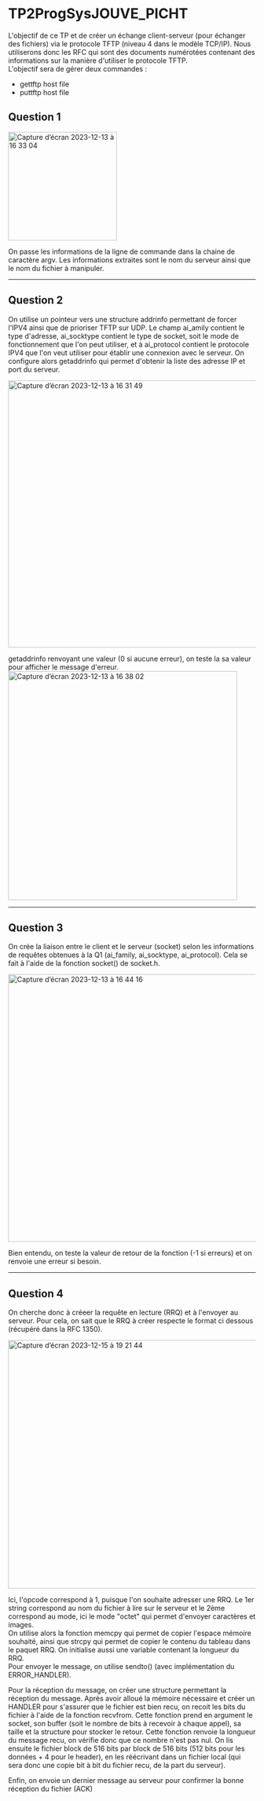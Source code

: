 # TP2ProgSysJOUVE_PICHT

L'objectif de ce TP et de créer un échange client-serveur (pour échanger des fichiers) via le protocole TFTP (niveau 4 dans le modèle TCP/IP). Nous utiliserons donc les RFC qui sont des documents numérotées contenant des informations sur la manière d'utiliser le protocole TFTP.  
L'objectif sera de gérer deux commandes :  
- gettftp host file  
- puttftp host file


## Question 1  

<img width="221" alt="Capture d’écran 2023-12-13 à 16 33 04" src="https://github.com/theopicht/TP2ProgSysJOUVE_PICHT/assets/151057454/20503aff-dd86-456f-bc0e-a99547916e81">  

On passe les informations de la ligne de commande dans la chaine de caractère argv. Les informations extraites sont le nom du serveur ainsi que le nom du fichier à manipuler.  

---
## Question 2  

On utilise un pointeur vers une structure addrinfo permettant de forcer l'IPV4 ainsi que de prioriser TFTP sur UDP. Le champ ai_amily contient le type d'adresse, ai_socktype contient le type de socket, soit le mode de fonctionnement que l'on peut utiliser, et à ai_protocol contient le protocole IPV4 que l'on veut utiliser pour établir une connexion avec le serveur. On configure alors getaddrinfo qui permet d'obtenir la liste des adresse IP et port du serveur. 

<img width="544" alt="Capture d’écran 2023-12-13 à 16 31 49" src="https://github.com/theopicht/TP2ProgSysJOUVE_PICHT/assets/151057454/1e9a004f-3a52-4628-83fd-c34240c7bd13">  

getaddrinfo renvoyant une valeur (0 si aucune erreur), on teste la sa valeur pour afficher le message d'erreur. 
<img width="466" alt="Capture d’écran 2023-12-13 à 16 38 02" src="https://github.com/theopicht/TP2ProgSysJOUVE_PICHT/assets/151057454/9b951485-44f8-4613-9a6a-b29bcb2ca503">  

---  
## Question 3

On crée la liaison entre le client et le serveur (socket) selon les informations de requêtes obtenues à la Q1 (ai_family, ai_socktype, ai_protocol). Cela se fait à l'aide de la fonction socket() de socket.h.  

<img width="545" alt="Capture d’écran 2023-12-13 à 16 44 16" src="https://github.com/theopicht/TP2ProgSysJOUVE_PICHT/assets/151057454/a225cfeb-ff7f-4752-90cb-8b7aadd690cd">  

Bien entendu, on teste la valeur de retour de la fonction (-1 si erreurs) et on renvoie une erreur si besoin.  

---
## Question 4

On cherche donc à créeer la requête en lecture (RRQ) et à l'envoyer au serveur. Pour cela, on sait que le RRQ à créer respecte le format ci dessous (récupéré dans la RFC 1350).  

<img width="506" alt="Capture d’écran 2023-12-15 à 19 21 44" src="https://github.com/theopicht/TP2ProgSysJOUVE_PICHT/assets/151057454/861cfef1-1f60-48ce-9ca0-6c7630c346c1">  

Ici, l'opcode correspond à 1, puisque l'on souhaite adresser une RRQ. Le 1er string correspond au nom du fichier à lire sur le serveur et le 2ème correspond au mode, ici le mode "octet" qui permet d'envoyer caractères et images.  
On utilise alors la fonction memcpy qui permet de copier l'espace mémoire souhaité, ainsi que strcpy qui permet de copier le contenu du tableau dans le paquet RRQ. On initialise aussi une variable contenant la longueur du RRQ.  
Pour envoyer le message, on utilise sendto() (avec implémentation du ERROR_HANDLER).  

Pour la réception du message, on créer une structure permettant la réception du message. Après avoir alloué la mémoire nécessaire et créer un HANDLER pour s'assurer que le fichier est bien recu, on recoit les bits du fichier à l'aide de la fonction recvfrom. Cette fonction prend en argument le socket, son buffer (soit le nombre de bits à recevoir à chaque appel), sa taille et la structure pour stocker le retour. Cette fonction renvoie la longueur du message recu, on vérifie donc que ce nombre n'est pas nul. On lis ensuite le fichier block de 516 bits par block de 516 bits (512 bits pour les données + 4 pour le header), en les réécrivant dans un fichier local (qui sera donc une copie bit à bit du fichier recu, de la part du serveur).  

Enfin, on envoie un dernier message au serveur pour confirmer la bonne réception du fichier (ACK)


